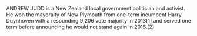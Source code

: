 ANDREW JUDD is a New Zealand local government politician and activist. He won the mayoralty of New Plymouth from one-term incumbent Harry Duynhoven with a resounding 9,206 vote majority in 2013[1] and served one term before announcing he would not stand again in 2016.[2]
